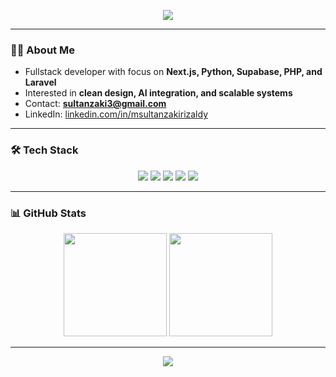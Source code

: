 <!-- Retro Arcade Banner -->
<p align="center">
  <img src="https://capsule-render.vercel.app/api?type=rect&color=0:F7802F,100:FFD580&height=120&section=header&text=Muhammad%20Sultan%20Zaki%20Rizaldy&fontSize=28&fontColor=1F1F1F&fontAlignY=40&animation=fadeIn&desc=Fullstack%20Developer%20%7C%20Next.js%20%7C%20Python%20%7C%20Laravel&descAlignY=70&descSize=14&fontAlign=50" />
</p>

---

### 👨‍💻 About Me
- Fullstack developer with focus on **Next.js, Python, Supabase, PHP, and Laravel**  
- Interested in **clean design, AI integration, and scalable systems**  
- Contact: **sultanzaki3@gmail.com**  
- LinkedIn: [linkedin.com/in/msultanzakirizaldy](https://linkedin.com/in/msultanzakirizaldy)  

---

### 🛠️ Tech Stack
<p align="center">
  <img src="https://img.shields.io/badge/Next.js-black?style=for-the-badge&logo=next.js&logoColor=white"/>
  <img src="https://img.shields.io/badge/Python-3670A0?style=for-the-badge&logo=python&logoColor=ffdd54"/>
  <img src="https://img.shields.io/badge/Supabase-3ECF8E?style=for-the-badge&logo=supabase&logoColor=white"/>
  <img src="https://img.shields.io/badge/PHP-777BB4?style=for-the-badge&logo=php&logoColor=white"/>
  <img src="https://img.shields.io/badge/Laravel-FF2D20?style=for-the-badge&logo=laravel&logoColor=white"/>
</p>

---

### 📊 GitHub Stats
<p align="center">
  <img src="https://github-readme-stats.vercel.app/api?username=sultanzaki&show_icons=true&theme=retro" height="165"/>
  <img src="https://streak-stats.demolab.com?user=sultanzaki&theme=retro" height="165"/>
</p>

---

<!-- Footer Banner -->
<p align="center">
  <img src="https://capsule-render.vercel.app/api?type=rect&color=0:FFD580,100:F7802F&height=70&section=footer&text=Thanks%20for%20visiting!&fontSize=20&fontColor=1F1F1F&animation=fadeIn" />
</p>
